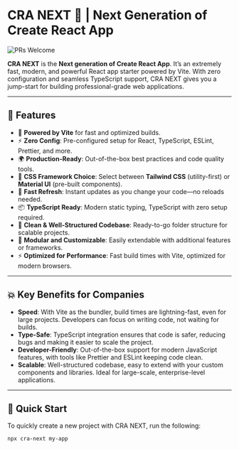 # CRA NEXT 🚀 | **Next Generation of Create React App** 

![PRs Welcome](https://img.shields.io/badge/PRs-welcome-brightgreen?style=flat-square)

**CRA NEXT** is the **Next generation of Create React App**. It’s an extremely fast, modern, and powerful React app starter powered by Vite. With zero configuration and seamless TypeScript support, CRA NEXT gives you a jump-start for building professional-grade web applications.

---

## 🌟 Features

- 🚀 **Powered by Vite** for fast and optimized builds.
- ⚡ **Zero Config**: Pre-configured setup for React, TypeScript, ESLint, Prettier, and more.
- 🌍 **Production-Ready**: Out-of-the-box best practices and code quality tools.
- 🎨 **CSS Framework Choice**: Select between **Tailwind CSS** (utility-first) or **Material UI** (pre-built components).
- 🔄 **Fast Refresh**: Instant updates as you change your code—no reloads needed.
- 📦 **TypeScript Ready**: Modern static typing, TypeScript with zero setup required.
- 🧹 **Clean & Well-Structured Codebase**: Ready-to-go folder structure for scalable projects.
- 🌿 **Modular and Customizable**: Easily extendable with additional features or frameworks.
- ⚡ **Optimized for Performance**: Fast build times with Vite, optimized for modern browsers.
  
---

## 💥 Key Benefits for Companies

- **Speed**: With Vite as the bundler, build times are lightning-fast, even for large projects. Developers can focus on writing code, not waiting for builds.
- **Type-Safe**: TypeScript integration ensures that code is safer, reducing bugs and making it easier to scale the project.
- **Developer-Friendly**: Out-of-the-box support for modern JavaScript features, with tools like Prettier and ESLint keeping code clean.
- **Scalable**: Well-structured codebase, easy to extend with your custom components and libraries. Ideal for large-scale, enterprise-level applications.

---

## 🚀 Quick Start

To quickly create a new project with CRA NEXT, run the following:

```bash
npx cra-next my-app
